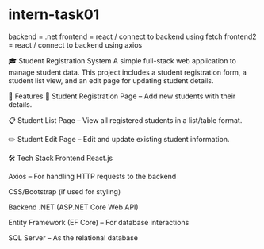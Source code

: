 # intern-task01

backend = .net
frontend = react / connect to backend using fetch
frontend2 = react / connect to backend using axios

🎓 Student Registration System
A simple full-stack web application to manage student data. This project includes a student registration form, a student list view, and an edit page for updating student details.

📌 Features
📝 Student Registration Page – Add new students with their details.

📋 Student List Page – View all registered students in a list/table format.

✏️ Student Edit Page – Edit and update existing student information.

🛠️ Tech Stack
Frontend
React.js

Axios – For handling HTTP requests to the backend

CSS/Bootstrap (if used for styling)

Backend
.NET (ASP.NET Core Web API)

Entity Framework (EF Core) – For database interactions

SQL Server – As the relational database